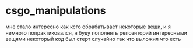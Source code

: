 # csgo_manipulations
мне стало интересно как ксго обрабатывает некоторые вещи, и я немного попрактиковался, я буду пополнять репозиторий интересными вещями
некоторый код был стерт случайно так что выложил что есть

